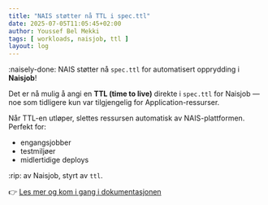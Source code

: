 ```yaml
---
title: "NAIS støtter nå TTL i spec.ttl"
date: 2025-07-05T11:05:45+02:00
author: Youssef Bel Mekki
tags: [ workloads, naisjob, ttl ]
layout: log
---
```


:naisely-done: NAIS støtter nå `spec.ttl` for automatisert opprydding i **Naisjob**!

Det er nå mulig å angi en **TTL (time to live)** direkte i `spec.ttl` for Naisjob — noe som tidligere kun var
tilgjengelig for Application-ressurser.

Når TTL-en utløper, slettes ressursen automatisk av NAIS-plattformen.  
Perfekt for:

- engangsjobber
- testmiljøer
- midlertidige deploys

:rip: av Naisjob, styrt av `ttl`.

👉 [Les mer og kom i gang i dokumentasjonen](https://doc.nais.io/workloads/)
